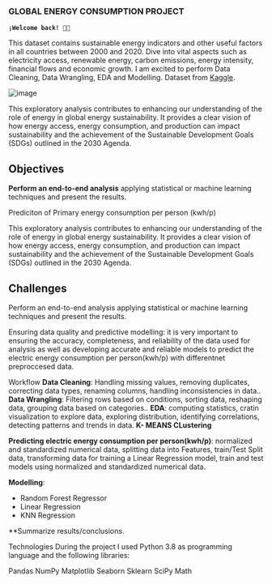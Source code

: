 ### GLOBAL ENERGY CONSUMPTION PROJECT
**`¡Welcome back! 👋🏼`**

This dataset contains sustainable energy indicators and other useful factors in all countries between 2000 and 2020. Dive into vital aspects such as electricity access, renewable energy, carbon emissions, energy intensity, financial flows and economic growth. I am excited to perform Data Cleaning, Data Wrangling, EDA and Modelling. Dataset from [Kaggle](https://www.kaggle.com/datasets/anshtanwar/global-data-on-sustainable-energy).


![image](https://github.com/EmiliaLopez/GLOBAL_ENERGY_CONSUMPTION_PROJECT/blob/main/Slides/mano-humana-sosteniendo-hoja-verde-que-simboliza-ambientalismo-generado-ia.jpg)

This exploratory analysis contributes to enhancing our understanding of the role of energy in global energy sustainability. It provides a clear vision of how energy access, energy consumption, and production can impact sustainability and the achievement of the Sustainable Development Goals (SDGs) outlined in the 2030 Agenda.


## Objectives

**Perform an end-to-end analysis** applying statistical or machine learning techniques and present the results.

Prediciton of Primary energy consumption per person (kwh/p)

This exploratory analysis contributes to enhancing our understanding of the role of energy in global energy sustainability. It provides a clear vision of how energy access, energy consumption, and production can impact sustainability and the achievement of the Sustainable Development Goals (SDGs) outlined in the 2030 Agenda.

## Challenges
Perform an end-to-end analysis applying statistical or machine learning techniques and present the results.

Ensuring data quality and predictive modelling: it is very important to ensuring the accuracy, completeness, and reliability of the  data used for analysis as well as developing accurate and reliable models to predict the electric energy consumption per person(kwh/p) with differentnet preproccesed data.

Workflow
**Data Cleaning**: Handling missing values, removing duplicates, correcting data types, renaming columns, handling inconsistencies in data..
**Data Wrangling**: Filtering rows based on conditions, sorting data, reshaping data, grouping data based on categories..
**EDA**: computing statistics, cratin visualization to explore data, exploring distribution, identifying correlations, detecting patterns and trends in data.
**K- MEANS CLustering**

**Predicting electric energy consumption per person(kwh/p)**: normalized and standardized numerical data,  splitting data into Features, train/Test Split data, transforming data for training a Linear Regression model, train and test models using normalized and standardized numerical data.

**Modelling**:

- Random Forest Regressor
- Linear Regression
- KNN Regression
  
**Summarize results/conclusions.


Technologies
During the project I used Python 3.8 as programming language and the following libraries:

Pandas
NumPy
Matplotlib
Seaborn
Sklearn
SciPy
Math
 
